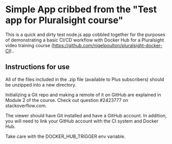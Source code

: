 # Simple App cribbed from the "Test app for Pluralsight course"

This is a quick and dirty test node.js app cobbled together for the purposes of demonstrating a basic CI/CD workflow with Docker Hub for a Pluralsight video training course (https://github.com/nigelpoulton/pluralsight-docker-CI)..

## Instructions for use

All of the files included in the .zip file (available to Plus subscribers) should be unzipped into a new directory.

Initializing a Git repo and making a remote of it on GitHub are explained in Module 2 of the course. Check out question #2423777 on stackoverflow.com.

The viewer should have Git installed and have a GitHub account. In addition, you will need to link your GitHub account with the CI system and Docker Hub.

Take care with the DOCKER_HUB_TRIGGER env variable.

